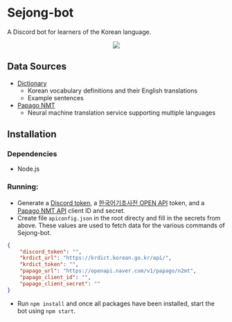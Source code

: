 # Sejong-bot
A Discord bot for learners of the Korean language.

<div style="text-align:center"><img src ="https://i.ibb.co/SP91Rkx/image.png" /></div>

## Data Sources
- [Dictionary](https://krdict.korean.go.kr/openApi/openApiInfo)
    - Korean vocabulary definitions and their English translations
    - Example sentences
- [Papago NMT](https://developers.naver.com/docs/nmt/reference/)
    - Neural machine translation service supporting multiple languages

## Installation
### Dependencies
* Node.js
### Running:
- Generate a [Discord token](https://discordapp.com/developers/applications/), a [한국어기초사전 OPEN API](https://krdict.korean.go.kr/openApi/openApiInfo) token, and a [Papago NMT API](https://developers.naver.com/docs/nmt/reference/) client ID and secret.
- Create file `apiconfig.json` in the root directy and fill in the secrets from above. These values are used to fetch data for the various commands of Sejong-bot.
```json
{
    "discord_token": "",
    "krdict_url": "https://krdict.korean.go.kr/api/",
    "krdict_token": "",
    "papago_url": "https://openapi.naver.com/v1/papago/n2mt",
    "papago_client_id": "",
    "papago_client_secret": ""
}
```
- Run `npm install` and once all packages have been installed, start the bot using `npm start`.

